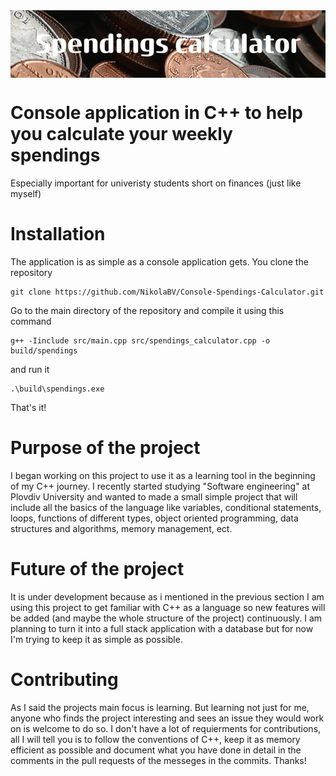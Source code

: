 <img src="Spendings_calculator.png" align="center" />

# Console application in C++ to help you calculate your weekly spendings

Especially important for univeristy students short on finances (just like myself)

# Installation

The application is as simple as a console application gets.
You clone the repository

```
git clone https://github.com/NikolaBV/Console-Spendings-Calculator.git
```

Go to the main directory of the repository and compile it using this command

```
g++ -Iinclude src/main.cpp src/spendings_calculator.cpp -o build/spendings
```

and run it

```
.\build\spendings.exe
```

That's it!

# Purpose of the project

I began working on this project to use it as a learning tool in the beginning of my C++ journey. I recently
started studying "Software engineering" at Plovdiv University and wanted to made a small simple project
that will include all the basics of the language like variables, conditional statements, loops, functions of different types,
object oriented programming, data structures and algorithms, memory management, ect.

# Future of the project

It is under development because as i mentioned in the previous section I am using this project to get familiar
with C++ as a language so new features will be added (and maybe the whole structure of the project) continuously.
I am planning to turn it into a full stack application with a database but for now I'm trying to keep it as simple as possible.

# Contributing

As I said the projects main focus is learning. But learning not just for me, anyone who finds the project interesting
and sees an issue they would work on is welcome to do so. I don't have a lot of requierments for contributions, all I 
will tell you is to follow the conventions of C++, keep it as memory efficient as possible and document what you have 
done in detail in the comments in the pull requests of the messeges in the commits. Thanks!
